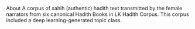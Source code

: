 About
A corpus of sahih (authentic) hadith text transmitted by the female narrators from six canonical Hadith Books in LK Hadith Corpus. This corpus included a deep learning-generated topic class.
